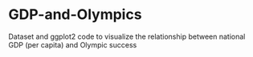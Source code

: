 # GDP-and-Olympics
Dataset and ggplot2 code to visualize the relationship between national GDP (per capita) and Olympic success
